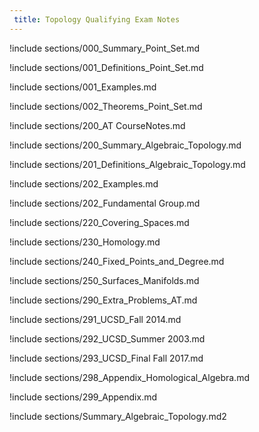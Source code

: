 ```yaml
---
 title: Topology Qualifying Exam Notes
---
```



!include sections/000_Summary_Point_Set.md

!include sections/001_Definitions_Point_Set.md

!include sections/001_Examples.md

!include sections/002_Theorems_Point_Set.md

!include sections/200_AT CourseNotes.md

!include sections/200_Summary_Algebraic_Topology.md

!include sections/201_Definitions_Algebraic_Topology.md

!include sections/202_Examples.md

!include sections/202_Fundamental Group.md

!include sections/220_Covering_Spaces.md

!include sections/230_Homology.md

!include sections/240_Fixed_Points_and_Degree.md

!include sections/250_Surfaces_Manifolds.md

!include sections/290_Extra_Problems_AT.md

!include sections/291_UCSD_Fall 2014.md

!include sections/292_UCSD_Summer 2003.md

!include sections/293_UCSD_Final Fall 2017.md

!include sections/298_Appendix_Homological_Algebra.md

!include sections/299_Appendix.md

!include sections/Summary_Algebraic_Topology.md2

